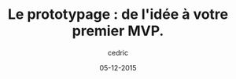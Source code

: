 ---
layout: video
title: "Le prototypage : de l'idée à votre premier MVP."
author: cedric
date: 05-12-2015
youtube_slug: "6PjTA3zxF-c"
locale: "fr"
labels:
  - workshop
pushed: true
thumbnail: 2015-12-05-workshop-mvp.jpg
description: "Dans cette introduction au prototypage, Benjamin Ewenczyk vous propose de commencer à poser les briques de votre service en seulement quelques heures afin de délivrer une première expérience à vos utilisateurs."
---